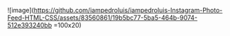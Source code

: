 ![image](https://github.com/iampedroluis/iampedroluis-Instagram-Photo-Feed-HTML-CSS/assets/83560861/19b5bc77-5ba5-464b-9074-512e393240bb =100x20)

